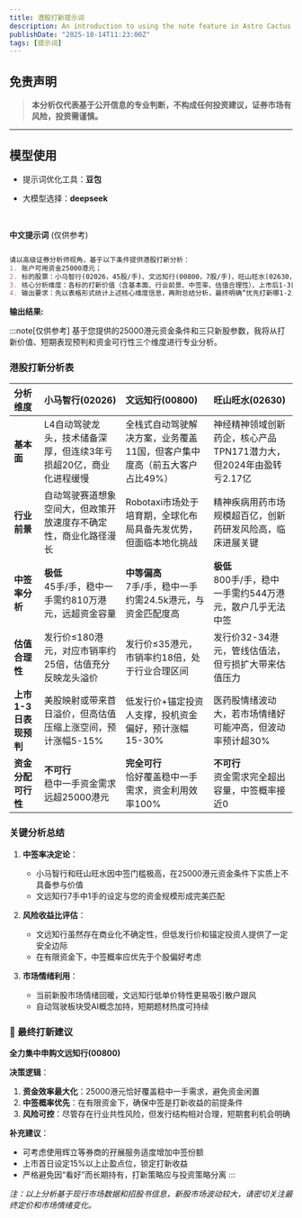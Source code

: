 ```yaml
---
title: 港股打新提示词
description: An introduction to using the note feature in Astro Cactus
publishDate: "2025-10-14T11:23:00Z"
tags: [提示词]
---
```




## 免责声明

> **本分析仅代表基于公开信息的专业判断，不构成任何投资建议，证券市场有风险，投资需谨慎。**

---

## 模型使用

- 提示词优化工具：**豆包**

- 大模型选择：**deepseek**


<br/>


 **中文提示词** (仅供参考)

```md

请以高级证券分析师视角，基于以下条件提供港股打新分析：
1. 账户可用资金25000港元；
2. 标的股票：小马智行(02026，45股/手)、文远知行(00800，7股/手)、旺山旺水(02630，800股/手)；
3. 核心分析维度：各标的打新价值（含基本面、行业前景、中签率、估值合理性）、上市后1-3日短期表现预判、资金分配可行性；
4. 输出要求：先以表格形式统计上述核心维度信息，再附总结分析，最终明确“优先打新哪1-2只股票”的结论。

```



**输出结果:**



:::note[仅供参考]
基于您提供的25000港元资金条件和三只新股参数，我将从打新价值、短期表现预判和资金可行性三个维度进行专业分析。

### 港股打新分析表

| **分析维度**          | **小马智行(02026)**                                          | **文远知行(00800)**                                          | **旺山旺水(02630)**                                          |
| :-------------------- | :----------------------------------------------------------- | :----------------------------------------------------------- | :----------------------------------------------------------- |
| **基本面**            | L4自动驾驶龙头，技术储备深厚，但连续3年亏损超20亿，商业化进程缓慢 | 全栈式自动驾驶解决方案，业务覆盖11国，但客户集中度高（前五大客户占比49%） | 神经精神领域创新药企，核心产品TPN171潜力大，但2024年由盈转亏2.17亿 |
| **行业前景**          | 自动驾驶赛道想象空间大，但政策开放速度存不确定性，商业化路径漫长 | Robotaxi市场处于培育期，全球化布局具备先发优势，但面临本地化挑战 | 精神疾病用药市场规模超百亿，创新药研发风险高，临床进展关键   |
| **中签率分析**        | **极低**<br>45手/手，稳中一手需约810万港元，远超资金容量     | **中等偏高**<br>7手/手，稳中一手约需24.5k港元，与资金匹配度高 | **极低**<br>800手/手，稳中一手需约544万港元，散户几乎无法中签 |
| **估值合理性**        | 发行价≤180港元，对应市销率约25倍，估值充分反映龙头溢价       | 发行价≤35港元，市销率约18倍，处于行业合理区间                | 发行价32-34港元，管线估值法，但亏损扩大带来估值压力          |
| **上市1-3日表现预判** | 美股映射或带来首日溢价，但高估值压缩上涨空间，预计涨幅5-15%  | 低发行价+锚定投资人支撑，投机资金偏好，预计涨幅15-30%        | 医药股情绪波动大，若市场情绪好可能冲高，但波动率预计超30%    |
| **资金分配可行性**    | **不可行**<br>稳中一手资金需求远超25000港元                  | **完全可行**<br>恰好覆盖稳中一手需求，资金利用效率100%       | **不可行**<br>资金需求完全超出容量，中签概率接近0            |

### 关键分析总结

1. **中签率决定论**：
   - 小马智行和旺山旺水因中签门槛极高，在25000港元资金条件下实质上不具备参与价值
   - 文远知行7手中1手的设定与您的资金规模形成完美匹配

2. **风险收益比评估**：
   - 文远知行虽然存在商业化不确定性，但低发行价和锚定投资人提供了一定安全边际
   - 在有限资金下，中签概率应优先于个股偏好考虑

3. **市场情绪利用**：
   - 当前新股市场情绪回暖，文远知行低单价特性更易吸引散户跟风
   - 自动驾驶板块受AI概念加持，短期题材热度可持续

### 🎯 最终打新建议

**全力集中申购文远知行(00800)**

**决策逻辑**：
1. **资金效率最大化**：25000港元恰好覆盖稳中一手需求，避免资金闲置
2. **中签概率优先**：在有限资金下，确保中签是打新收益的前提条件
3. **风险可控**：尽管存在行业共性风险，但发行结构相对合理，短期套利机会明确

**补充建议**：

- 可考虑使用辉立等券商的孖展服务适度增加中签份额
- 上市首日设定15%以上止盈点位，锁定打新收益
- 严格避免因“看好”而长期持有，打新策略应与投资策略分离
  :::



*注：以上分析基于现行市场数据和招股书信息，新股市场波动较大，请密切关注最终定价和市场情绪变化。*

